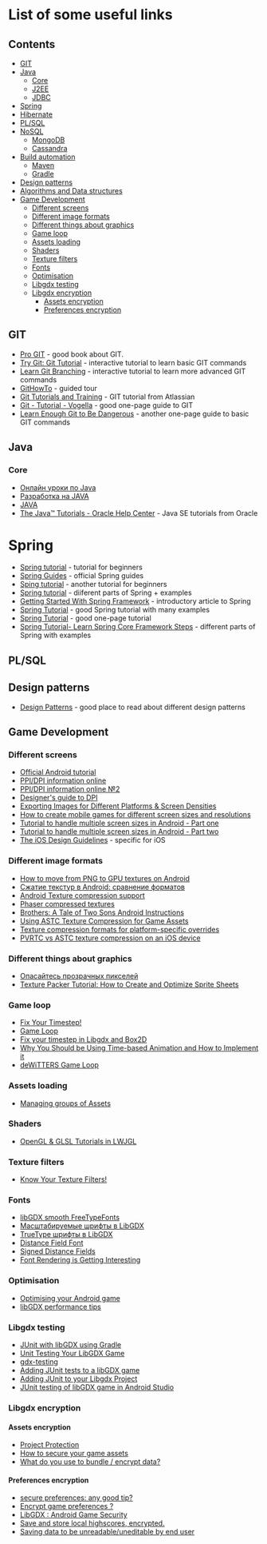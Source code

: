 # List of some useful links

## Contents
- [GIT](#git)
- [Java](#java)
  - [Core](#core)
  - [J2EE](#j2ee)
  - [JDBC](#jdbc)
- [Spring](#spring)
- [Hibernate](#hibernate)
- [PL/SQL](#pl/sql)
- [NoSQL](#nosql)
  - [MongoDB](#mongodb)
  - [Cassandra](#cassandra)
- [Build automation](#build-automation)
  - [Maven](#maven)
  - [Gradle](#gradle)
- [Design patterns](#design-patterns)
- [Algorithms and Data structures](#algorithms-and-data-structures)
- [Game Development](#game-development)
  - [Different screens](#different-screens)
  - [Different image formats](#different-image-formats)
  - [Different things about graphics](#different-things-about-graphics)
  - [Game loop](#game-loop)
  - [Assets loading](#assets-loading)
  - [Shaders](#shaders)
  - [Texture filters](#texture-filters)
  - [Fonts](#fonts)
  - [Optimisation](#optimisation)
  - [Libgdx testing](#libgdx-testing)
  - [Libgdx encryption](#libgdx-encryption)
    - [Assets encryption](#assets-encryption)
    - [Preferences encryption](#preferences-encryption)

## GIT
- [Pro GIT](https://git-scm.com/book/ru/v2) - good book about GIT. 
- [Try Git: Git Tutorial](https://try.github.io) - interactive tutorial to learn basic GIT commands 
- [Learn Git Branching](http://learngitbranching.js.org/) - interactive tutorial to learn more advanced GIT commands
- [GitHowTo](https://githowto.com/ru) - guided tour
- [Git Tutorials and Training](https://www.atlassian.com/git/tutorials) - GIT tutorial from Atlassian
- [Git - Tutorial - Vogella](http://www.vogella.com/tutorials/Git/article.html) - good one-page guide to GIT
- [Learn Enough Git to Be Dangerous](https://www.learnenough.com/git-tutorial) - another one-page guide to basic GIT commands

## Java
### Core
- [Онлайн уроки по Java](https://www.youtube.com/user/ytkach/playlists)
- [Разработка на JAVA](https://www.youtube.com/playlist?list=PLrCZzMib1e9qUdn_LEm96Oee3RVb9Qmr_)
- [JAVA](https://www.youtube.com/playlist?list=PLrCZzMib1e9qkzxEuU_huxtSAxrW1t9NZ)
- [The Java™ Tutorials - Oracle Help Center](https://docs.oracle.com/javase/tutorial/) - Java SE tutorials from Oracle

# Spring
- [Spring tutorial](https://www.tutorialspoint.com/spring/) - tutorial for beginners
- [Spring Guides](https://spring.io/guides) - official Spring guides
- [Sping tutorial](https://www.javatpoint.com/spring-tutorial) - another tutorial for beginners
- [Spring tutorial](https://www.journaldev.com/spring) - diiferent parts of Spring + examples
- [Getting Started With Spring Framework](https://www.edureka.co/blog/spring-tutorial/) - introductory article to Spring
- [Spring Tutorial](http://www.mkyong.com/tutorials/spring-tutorials/) - good Spring tutorial with many examples
- [Spring Tutorial](http://www.wideskills.com/spring-tutorial) - good one-page tutorial
- [Spring Tutorial- Learn Spring Core Framework Steps](https://www.dineshonjava.com/spring-tutorial/) - different parts of Spring with examples

## PL/SQL

## Design patterns
- [Design Patterns](https://sourcemaking.com/design_patterns) - good place to read about different design patterns

## Game Development
### Different screens
- [Official Android tutorial](https://developer.android.com/guide/practices/screens_support.html)
- [PPI/DPI information online](http://dpi.lv/)
- [PPI/DPI information online №2](http://pxcalc.com/)
- [Designer's guide to DPI](http://sebastien-gabriel.com/designers-guide-to-dpi/)
- [Exporting Images for Different Platforms & Screen Densities](https://sympli.io/blog/2016/09/01/exporting-images-for-different-platforms-and-screen-densities/)
- [How to create mobile games for different screen sizes and resolutions](https://v-play.net/doc/vplay-different-screen-sizes/)
- [Tutorial to handle multiple screen sizes in Android - Part one](http://blog.gemserk.com/2013/01/22/our-solution-to-handle-multiple-screen-sizes-in-android-part-one/)
- [Tutorial to handle multiple screen sizes in Android - Part two](http://blog.gemserk.com/2013/02/13/our-solution-to-handle-multiple-screen-sizes-in-android-part-two/)
- [The iOS Design Guidelines](https://ivomynttinen.com/blog/ios-design-guidelines) - specific for iOS
### Different image formats
- [How to move from PNG to GPU textures on Android](http://mainroach.blogspot.ru/2014/03/the-png-vs-gpu-battle-on-android.html)
- [Сжатие текстур в Android: сравнение форматов](https://habrahabr.ru/company/intel/blog/276089/)
- [Android Texture compression support](https://developer.android.com/guide/topics/graphics/opengl.html#textures)
- [Phaser compressed textures](https://phaser.io/tutorials/advanced-rendering-tutorial/part6)
- [Brothers: A Tale of Two Sons Android Instructions](https://support.humblebundle.com/hc/en-us/articles/115003664707-Brothers-A-Tale-of-Two-Sons-Android-Instructions)
- [Using ASTC Texture Compression for Game Assets](https://developer.nvidia.com/astc-texture-compression-for-game-assets)
- [Texture compression formats for platform-specific overrides](https://docs.unity3d.com/Manual/class-TextureImporterOverride.html)
- [PVRTC vs ASTC texture compression on an iOS device](https://gametorrahod.com/pvrtc-vs-astc-texture-compression-on-an-ios-device-38278a2345d)
### Different things about graphics
- [Опасайтесь прозрачных пикселей](https://habrahabr.ru/post/328386/)
- [Texture Packer Tutorial: How to Create and Optimize Sprite Sheets](https://www.raywenderlich.com/32049/texture-packer-tutorial-how-to-create-and-optimize-sprite-sheets-in-cocos2d)
### Game loop
- [Fix Your Timestep!](https://gafferongames.com/post/fix_your_timestep/)
- [Game Loop](http://gameprogrammingpatterns.com/game-loop.html)
- [Fix your timestep in Libgdx and Box2D](http://saltares.com/blog/games/fixing-your-timestep-in-libgdx-and-box2d/)
- [Why You Should be Using Time-based Animation and How to Implement it](http://blog.sklambert.com/using-time-based-animation-implement/)
- [deWiTTERS Game Loop](http://webcache.googleusercontent.com/search?q=cache:n2NJ3L_QXwwJ:www.koonsolo.com/news/dewitters-gameloop/+&cd=1&hl=en&ct=clnk&gl=us)
### Assets loading
- [Managing groups of Assets](http://saltares.com/blog/games/managing-groups-of-assets/)
### Shaders
- [OpenGL & GLSL Tutorials in LWJGL](https://github.com/mattdesl/lwjgl-basics/wiki)
### Texture filters
- [Know Your Texture Filters!](http://www.badlogicgames.com/wordpress/?p=1403)
### Fonts
- [libGDX smooth FreeTypeFonts](https://stackoverflow.com/questions/28732448/libgdx-smooth-freetypefonts)
- [Масштабируемые шрифты в LibGDX](http://alexkorablev.ru/2016/03/14/libgdx-fonts/#.WgxWjVVl_IU)
- [TrueType шрифты в LibGDX](http://alexkorablev.ru/2016/07/14/libgdx-ttf/#.WgxYOFVl_IU)
- [Distance Field Font](http://flixel-gdx.com/distance-field-font/)
- [Signed Distance Fields](http://www.codersnotes.com/notes/signed-distance-fields/)
- [Font Rendering is Getting Interesting](https://aras-p.info/blog/2017/02/15/Font-Rendering-is-Getting-Interesting/)
### Optimisation
- [Optimising your Android game](http://magory.net/optimising-your-android-game/)
- [libGDX performance tips](http://www.rainware.net/libgdx-performance-tips-what-i-have-learned-so-far/)
### Libgdx testing
- [JUnit with libGDX using Gradle](http://shahmirj.com/blog/getting-junit-working-with-libgdx-in-gradle)
- [Unit Testing Your LibGDX Game](http://manabreak.eu/java/2016/10/21/unittesting-libgdx.html)
- [gdx-testing](https://github.com/TomGrill/gdx-testing)
- [Adding JUnit tests to a libGDX game](https://staticdot.com/howto/junit-libgdx)
- [Adding JUnit to your Libgdx Project](https://neutroniogames.wordpress.com/2017/05/18/adding-junit-to-your-libgdx-project/)
- [JUnit testing of libGDX game in Android Studio](http://techduke.io/junit-testing-of-libgdx-game-in-android-studio/)
### Libgdx encryption
#### Assets encryption
- [Project Protection](http://www.badlogicgames.com/forum/viewtopic.php?f=15&t=4922)
- [How to secure your game assets](https://www.scirra.com/tutorials/39/how-to-secure-your-game-assets)
- [What do you use to bundle / encrypt data?](https://gamedev.stackexchange.com/questions/2098/what-do-you-use-to-bundle-encrypt-data)
#### Preferences encryption
- [secure preferences: any good tip?](http://badlogicgames.com/forum/viewtopic.php?f=11&t=12496)
- [Encrypt game preferences ?](http://badlogicgames.com/forum/viewtopic.php?f=11&t=10205)
- [LibGDX : Android Game Security](https://stackoverflow.com/questions/33198028/libgdx-android-game-security)
- [Save and store local highscores, encrypted.](http://badlogicgames.com/forum/viewtopic.php?f=15&t=15381)
- [Saving data to be unreadable/uneditable by end user](http://badlogicgames.com/forum/viewtopic.php?f=11&t=19904)
